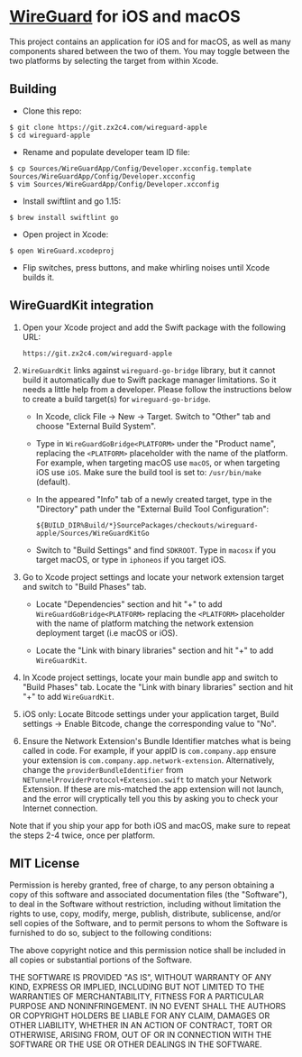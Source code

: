 # [WireGuard](https://www.wireguard.com/) for iOS and macOS

This project contains an application for iOS and for macOS, as well as many components shared between the two of them. You may toggle between the two platforms by selecting the target from within Xcode.

## Building

- Clone this repo:

```
$ git clone https://git.zx2c4.com/wireguard-apple
$ cd wireguard-apple
```

- Rename and populate developer team ID file:

```
$ cp Sources/WireGuardApp/Config/Developer.xcconfig.template Sources/WireGuardApp/Config/Developer.xcconfig
$ vim Sources/WireGuardApp/Config/Developer.xcconfig
```

- Install swiftlint and go 1.15:

```
$ brew install swiftlint go
```

- Open project in Xcode:

```
$ open WireGuard.xcodeproj
```

- Flip switches, press buttons, and make whirling noises until Xcode builds it.

## WireGuardKit integration

1. Open your Xcode project and add the Swift package with the following URL:
   
   ```
   https://git.zx2c4.com/wireguard-apple
   ```
   
2. `WireGuardKit` links against `wireguard-go-bridge` library, but it cannot build it automatically
   due to Swift package manager limitations. So it needs a little help from a developer. 
   Please follow the instructions below to create a build target(s) for `wireguard-go-bridge`.
   
   - In Xcode, click File -> New -> Target. Switch to "Other" tab and choose "External Build 
     System".
   - Type in `WireGuardGoBridge<PLATFORM>` under the "Product name", replacing the `<PLATFORM>` 
     placeholder with the name of the platform. For example, when targeting macOS use `macOS`, or 
     when targeting iOS use `iOS`.
     Make sure the build tool is set to: `/usr/bin/make` (default).
   - In the appeared "Info" tab of a newly created target, type in the "Directory" path under 
     the "External Build Tool Configuration":
     
     ```
     ${BUILD_DIR%Build/*}SourcePackages/checkouts/wireguard-apple/Sources/WireGuardKitGo
     ```
     
   - Switch to "Build Settings" and find `SDKROOT`.
     Type in `macosx` if you target macOS, or type in `iphoneos` if you target iOS.
   
3. Go to Xcode project settings and locate your network extension target and switch to 
   "Build Phases" tab.
   
   - Locate "Dependencies" section and hit "+" to add `WireGuardGoBridge<PLATFORM>` replacing 
     the `<PLATFORM>` placeholder with the name of platform matching the network extension 
     deployment target (i.e macOS or iOS).
     
   - Locate the "Link with binary libraries" section and hit "+" to add `WireGuardKit`.
   
4. In Xcode project settings, locate your main bundle app and switch to "Build Phases" tab. 
   Locate the "Link with binary libraries" section and hit "+" to add `WireGuardKit`.
   
5. iOS only: Locate Bitcode settings under your application target, Build settings -> Enable Bitcode, 
   change the corresponding value to "No".

6. Ensure the Network Extension's Bundle Identifier matches what is being called in code. For example, if your appID is `com.company.app` ensure your extension is `com.company.app.network-extension`. Alternatively, change the `providerBundleIdentifier` from `NETunnelProviderProtocol+Extension.swift` to match your Network Extension. If these are mis-matched the app extension will not launch, and the error will cryptically tell you this by asking you to check your Internet connection.
   
Note that if you ship your app for both iOS and macOS, make sure to repeat the steps 2-4 twice, 
once per platform.

## MIT License

Permission is hereby granted, free of charge, to any person obtaining a copy of
this software and associated documentation files (the "Software"), to deal in
the Software without restriction, including without limitation the rights to
use, copy, modify, merge, publish, distribute, sublicense, and/or sell copies
of the Software, and to permit persons to whom the Software is furnished to do
so, subject to the following conditions:

The above copyright notice and this permission notice shall be included in all
copies or substantial portions of the Software.

THE SOFTWARE IS PROVIDED "AS IS", WITHOUT WARRANTY OF ANY KIND, EXPRESS OR
IMPLIED, INCLUDING BUT NOT LIMITED TO THE WARRANTIES OF MERCHANTABILITY,
FITNESS FOR A PARTICULAR PURPOSE AND NONINFRINGEMENT. IN NO EVENT SHALL THE
AUTHORS OR COPYRIGHT HOLDERS BE LIABLE FOR ANY CLAIM, DAMAGES OR OTHER
LIABILITY, WHETHER IN AN ACTION OF CONTRACT, TORT OR OTHERWISE, ARISING FROM,
OUT OF OR IN CONNECTION WITH THE SOFTWARE OR THE USE OR OTHER DEALINGS IN THE
SOFTWARE.
